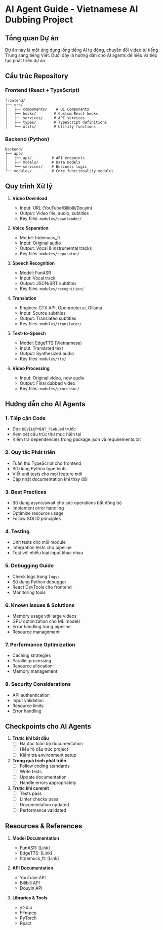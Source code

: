 # AI Agent Guide - Vietnamese AI Dubbing Project

## Tổng quan Dự án

Dự án này là một ứng dụng lồng tiếng AI tự động, chuyển đổi video từ tiếng Trung sang tiếng Việt. Dưới đây là hướng dẫn cho AI agents để hiểu và tiếp tục phát triển dự án.

## Cấu trúc Repository

### Frontend (React + TypeScript)
```
frontend/
├── src/
│   ├── components/    # UI Components
│   ├── hooks/        # Custom React hooks
│   ├── services/     # API services
│   ├── types/        # TypeScript definitions
│   └── utils/        # Utility functions
```

### Backend (Python)
```
backend/
├── app/
│   ├── api/         # API endpoints
│   ├── models/      # Data models
│   └── services/    # Business logic
└── modules/         # Core functionality modules
```

## Quy trình Xử lý

1. **Video Download**
   - Input: URL (YouTube/Bilibili/Douyin)
   - Output: Video file, audio, subtitles
   - Key files: `modules/downloader/`

2. **Voice Separation**
   - Model: htdemucs_ft
   - Input: Original audio
   - Output: Vocal & instrumental tracks
   - Key files: `modules/separator/`

3. **Speech Recognition**
   - Model: FunASR
   - Input: Vocal track
   - Output: JSON/SRT subtitles
   - Key files: `modules/recognition/`

4. **Translation**
   - Engines: GTX API, Openrouter.ai, Ollama
   - Input: Source subtitles
   - Output: Translated subtitles
   - Key files: `modules/translator/`

5. **Text-to-Speech**
   - Model: EdgeTTS (Vietnamese)
   - Input: Translated text
   - Output: Synthesized audio
   - Key files: `modules/tts/`

6. **Video Processing**
   - Input: Original video, new audio
   - Output: Final dubbed video
   - Key files: `modules/processor/`

## Hướng dẫn cho AI Agents

### 1. Tiếp cận Code
- Đọc `DEVELOPMENT_PLAN.md` trước
- Xem xét cấu trúc thư mục hiện tại
- Kiểm tra dependencies trong package.json và requirements.txt

### 2. Quy tắc Phát triển
- Tuân thủ TypeScript cho frontend
- Sử dụng Python type hints
- Viết unit tests cho mọi feature mới
- Cập nhật documentation khi thay đổi

### 3. Best Practices
- Sử dụng async/await cho các operations bất đồng bộ
- Implement error handling
- Optimize resource usage
- Follow SOLID principles

### 4. Testing
- Unit tests cho mỗi module
- Integration tests cho pipeline
- Test với nhiều loại input khác nhau

### 5. Debugging Guide
- Check logs trong `logs/`
- Sử dụng Python debugger
- React DevTools cho frontend
- Monitoring tools

### 6. Known Issues & Solutions
- Memory usage với large videos
- GPU optimization cho ML models
- Error handling trong pipeline
- Resource management

### 7. Performance Optimization
- Caching strategies
- Parallel processing
- Resource allocation
- Memory management

### 8. Security Considerations
- API authentication
- Input validation
- Resource limits
- Error handling

## Checkpoints cho AI Agents

1. **Trước khi bắt đầu**
   - [ ] Đã đọc toàn bộ documentation
   - [ ] Hiểu rõ cấu trúc project
   - [ ] Kiểm tra environment setup

2. **Trong quá trình phát triển**
   - [ ] Follow coding standards
   - [ ] Write tests
   - [ ] Update documentation
   - [ ] Handle errors appropriately

3. **Trước khi commit**
   - [ ] Tests pass
   - [ ] Linter checks pass
   - [ ] Documentation updated
   - [ ] Performance validated

## Resources & References

1. **Model Documentation**
   - FunASR: [Link]
   - EdgeTTS: [Link]
   - htdemucs_ft: [Link]

2. **API Documentation**
   - YouTube API
   - Bilibili API
   - Douyin API

3. **Libraries & Tools**
   - yt-dlp
   - FFmpeg
   - PyTorch
   - React
